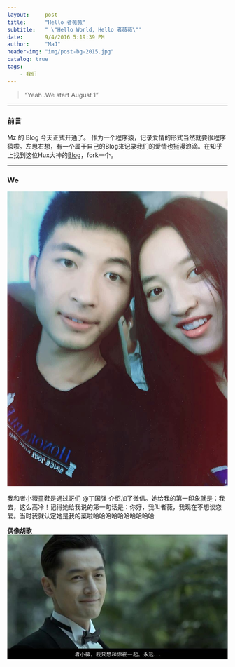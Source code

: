 ```yaml
---
layout:     post
title:      "Hello 者薇薇"
subtitle:   " \"Hello World, Hello 者薇薇\""
date:       9/4/2016 5:19:39 PM 
author:     "MaJ"
header-img: "img/post-bg-2015.jpg"
catalog: true
tags:
    - 我们
---
```


> “Yeah .We start August 1”

---

### 前言

Mz 的 Blog 今天正式开通了。
作为一个程序猿，记录爱情的形式当然就要很程序猿啦。左思右想，有一个属于自己的Blog来记录我们的爱情也挺漫浪滴。在知乎上找到这位Hux大神的[Blog](http://huangxuan.me)，fork一个。

---

### We

![img](/img/we.jpg)

我和者小薇童鞋是通过哥们 @丁国强 介绍加了微信。她给我的第一印象就是：我去，这么高冷！记得她给我说的第一句话是：你好，我叫者薇，我现在不想谈恋爱。当时我就认定她是我的菜啦哈哈哈哈哈哈哈哈哈哈

**偶像胡歌**
![img](/img/huge.jpg)

